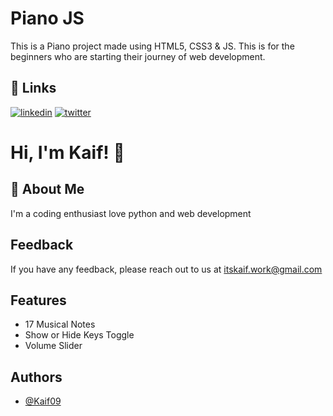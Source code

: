 
# Piano JS

This is a Piano project made using HTML5, CSS3 & JS. This is for the beginners who are starting their journey of web development.


## 🔗 Links

[![linkedin](https://img.shields.io/badge/linkedin-0A66C2?style=for-the-badge&logo=linkedin&logoColor=white)](https://www.linkedin.com/in/kaifkazi/)
[![twitter](https://img.shields.io/badge/twitter-1DA1F2?style=for-the-badge&logo=twitter&logoColor=white)](https://twitter.com/__Kaif___)


# Hi, I'm Kaif! 👋


## 🚀 About Me
I'm a coding enthusiast love python and web development


## Feedback

If you have any feedback, please reach out to us at itskaif.work@gmail.com


## Features

- 17 Musical Notes
- Show or Hide Keys Toggle
- Volume Slider


## Authors

- [@Kaif09](https://github.com/Kaif09)

